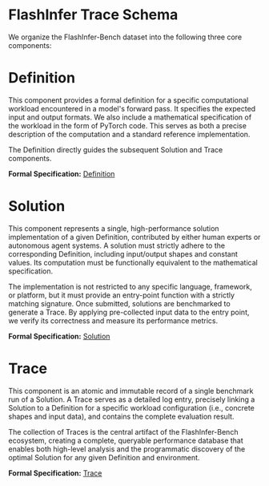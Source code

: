 # FlashInfer Trace Schema

We organize the FlashInfer-Bench dataset into the following three core components:

# Definition

This component provides a formal definition for a specific computational workload encountered in a model's forward pass. It specifies the expected input and output formats. We also include a mathematical specification of the workload in the form of PyTorch code. This serves as both a precise description of the computation and a standard reference implementation.

The Definition directly guides the subsequent Solution and Trace components.

**Formal Specification:** [Definition](definition.md)
    

# Solution


This component represents a single, high-performance solution implementation of a given Definition, contributed by either human experts or autonomous agent systems. A solution must strictly adhere to the corresponding Definition, including input/output shapes and constant values. Its computation must be functionally equivalent to the mathematical specification.

The implementation is not restricted to any specific language, framework, or platform, but it must provide an entry-point function with a strictly matching signature. Once submitted, solutions are benchmarked to generate a Trace. By applying pre-collected input data to the entry point, we verify its correctness and measure its performance metrics.

**Formal Specification:** [Solution](solution.md)
    

# Trace

This component is an atomic and immutable record of a single benchmark run of a Solution. A Trace serves as a detailed log entry, precisely linking a Solution to a Definition for a specific workload configuration (i.e., concrete shapes and input data), and contains the complete evaluation result.

The collection of Traces is the central artifact of the FlashInfer-Bench ecosystem, creating a complete, queryable performance database that enables both high-level analysis and the programmatic discovery of the optimal Solution for any given Definition and environment.

**Formal Specification:** [Trace](trace.md)